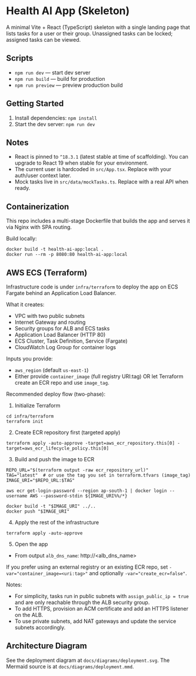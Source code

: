 # Health AI App (Skeleton)

A minimal Vite + React (TypeScript) skeleton with a single landing page that lists tasks for a user or their group. Unassigned tasks can be locked; assigned tasks can be viewed.

## Scripts

- `npm run dev` — start dev server
- `npm run build` — build for production
- `npm run preview` — preview production build

## Getting Started

1. Install dependencies: `npm install`
2. Start the dev server: `npm run dev`

## Notes

- React is pinned to `^18.3.1` (latest stable at time of scaffolding). You can upgrade to React 19 when stable for your environment.
- The current user is hardcoded in `src/App.tsx`. Replace with your auth/user context later.
- Mock tasks live in `src/data/mockTasks.ts`. Replace with a real API when ready.

## Containerization

This repo includes a multi-stage Dockerfile that builds the app and serves it via Nginx with SPA routing.

Build locally:

```
docker build -t health-ai-app:local .
docker run --rm -p 8080:80 health-ai-app:local
```

## AWS ECS (Terraform)

Infrastructure code is under `infra/terraform` to deploy the app on ECS Fargate behind an Application Load Balancer.

What it creates:

- VPC with two public subnets
- Internet Gateway and routing
- Security groups for ALB and ECS tasks
- Application Load Balancer (HTTP 80)
- ECS Cluster, Task Definition, Service (Fargate)
- CloudWatch Log Group for container logs

Inputs you provide:

- `aws_region` (default `us-east-1`)
- Either provide `container_image` (full registry URI:tag) OR let Terraform create an ECR repo and use `image_tag`.

Recommended deploy flow (two-phase):

1) Initialize Terraform

```
cd infra/terraform
terraform init
```

2) Create ECR repository first (targeted apply)

```
terraform apply -auto-approve -target=aws_ecr_repository.this[0] -target=aws_ecr_lifecycle_policy.this[0]
```

3) Build and push the image to ECR

```
REPO_URL="$(terraform output -raw ecr_repository_url)"
TAG="latest"  # or use the tag you set in terraform.tfvars (image_tag)
IMAGE_URI="$REPO_URL:$TAG"

aws ecr get-login-password --region ap-south-1 | docker login --username AWS --password-stdin ${IMAGE_URI%%/*}

docker build -t "$IMAGE_URI" ../..
docker push "$IMAGE_URI"
```

4) Apply the rest of the infrastructure

```
terraform apply -auto-approve
```

5) Open the app

- From output `alb_dns_name`: http://<alb_dns_name>

If you prefer using an external registry or an existing ECR repo, set `-var="container_image=<uri:tag>"` and optionally `-var="create_ecr=false"`.

Notes:

- For simplicity, tasks run in public subnets with `assign_public_ip = true` and are only reachable through the ALB security group.
- To add HTTPS, provision an ACM certificate and add an HTTPS listener on the ALB.
- To use private subnets, add NAT gateways and update the service subnets accordingly.

## Architecture Diagram

See the deployment diagram at `docs/diagrams/deployment.svg`. The Mermaid source is at `docs/diagrams/deployment.mmd`.
